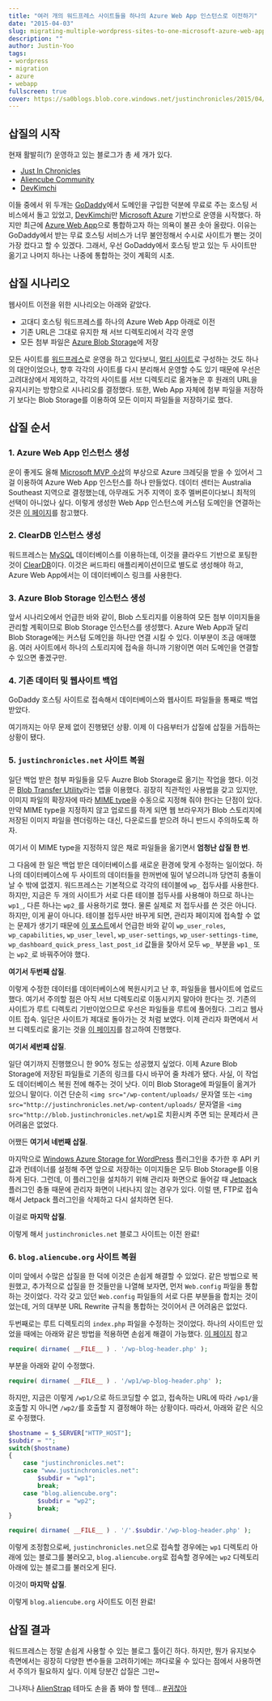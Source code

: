 ```yaml
---
title: "여러 개의 워드프레스 사이트들을 하나의 Azure Web App 인스턴스로 이전하기"
date: "2015-04-03"
slug: migrating-multiple-wordpress-sites-to-one-microsoft-azure-web-app
description: ""
author: Justin-Yoo
tags:
- wordpress
- migration
- azure
- webapp
fullscreen: true
cover: https://sa0blogs.blob.core.windows.net/justinchronicles/2015/04/wordpress-migration.jpg
---
```


## 삽질의 시작

현재 활발히(?) 운영하고 있는 블로그가 총 세 개가 있다.

- [Just In Chronicles](http://justinchronicles.net)
- [Aliencube Community](http://blog.aliencube.org)
- [DevKimchi](http://devkimchi.com)

이들 중에서 위 두개는 [GoDaddy](http://godaddy.com)에서 도메인을 구입한 덕분에 무료로 주는 호스팅 서비스에서 돌고 있었고, [DevKimchi](http://devkimchi.com)만 [Microsoft Azure](http://azure.microsoft.com) 기반으로 운영을 시작했다. 하지만 최근에 [Azure Web App](http://azure.microsoft.com/en-us/services/app-service/web/)으로 통합하고자 하는 의욕이 불끈 솟아 올랐다. 이유는 GoDaddy에서 받는 무료 호스팅 서비스가 너무 불안정해서 수시로 사이트가 뻗는 것이 가장 컸다고 할 수 있겠다. 그래서, 우선 GoDaddy에서 호스팅 받고 있는 두 사이트만 옮기고 나머지 하나는 나중에 통합하는 것이 계획의 시초.

## 삽질 시나리오

웹사이트 이전을 위한 시나리오는 아래와 같았다.

- 고대디 호스팅 워드프레스를 하나의 Azure Web App 아래로 이전
- 기존 URL은 그대로 유지한 채 서브 디렉토리에서 각각 운영
- 모든 첨부 파일은 [Azure Blob Storage](http://azure.microsoft.com/en-us/documentation/services/storage/)에 저장

모든 사이트를 [워드프레스](http://wordpress.org)로 운영을 하고 있다보니, [멀티 사이트](http://codex.wordpress.org/Create_A_Network)로 구성하는 것도 하나의 대안이었으나, 향후 각각의 사이트를 다시 분리해서 운영할 수도 있기 때문에 우선은 고려대상에서 제외하고, 각각의 사이트를 서브 디렉토리로 옮겨놓은 후 원래의 URL을 유지시키는 방향으로 시나리오를 결정했다. 또한, Web App 자체에 첨부 파일을 저장하기 보다는 Blob Storage를 이용하여 모든 이미지 파일들을 저장하기로 했다.

## 삽질 순서

### **1. Azure Web App 인스턴스 생성**

운이 좋게도 올해 [Microsoft MVP 수상](http://justinchronicles.net/ko/2015/04/02/became-a-microsoft-mvp/)의 부상으로 Azure 크레딧을 받을 수 있어서 그걸 이용하여 Azure Web App 인스턴스를 하나 만들었다. 데이터 센터는 Australia Southeast 지역으로 결정했는데, 아무래도 거주 지역이 호주 멜버른이다보니 최적의 선택이 아니었나 싶다. 이렇게 생성한 Web App 인스턴스에 커스텀 도메인을 연결하는 것은 [이 페이지](http://azure.microsoft.com/en-us/documentation/articles/web-sites-custom-domain-name)를 참고했다.

### **2. ClearDB 인스턴스 생성**

워드프레스는 [MySQL](http://mysql.com) 데이터베이스를 이용하는데, 이것을 클라우드 기반으로 포팅한 것이 [ClearDB](http://cleardb.com)이다. 이것은 써드파티 애플리케이션이므로 별도로 생성해야 하고, Azure Web App에서는 이 데이터베이스 링크를 사용한다.

### **3. Azure Blob Storage 인스턴스 생성**

앞서 시나리오에서 언급한 바와 같이, Blob 스토리지를 이용하여 모든 첨부 이미지들을 관리할 계획이므로 Blob Storage 인스턴스를 생성했다. Azure Web App과 달리 Blob Storage에는 커스텀 도메인을 하나만 연결 시킬 수 있다. 이부분이 조금 애매했음. 여러 사이트에서 하나의 스토리지에 접속을 하니까 기왕이면 여러 도메인을 연결할 수 있으면 좋겠구만.

### **4. 기존 데이터 및 웹사이트 백업**

GoDaddy 호스팅 사이트로 접속해서 데이터베이스와 웹사이트 파일들을 통째로 백업 받았다.

여기까지는 아무 문제 없이 진행됐던 상황. 이제 이 다음부터가 삽질에 삽질을 거듭하는 상황이 됐다.

### **5. `justinchronicles.net` 사이트 복원**

일단 백업 받은 첨부 파일들을 모두 Auzre Blob Storage로 옮기는 작업을 했다. 이것은 [Blob Transfer Utility](https://blobtransferutility.codeplex.com/)라는 앱을 이용했다. 굉장히 직관적인 사용법을 갖고 있지만, 이미지 파일의 확장자에 따라 [MIME type](http://en.wikipedia.org/wiki/Internet_media_type)을 수동으로 지정해 줘야 한다는 단점이 있다. 만약 MIME type을 지정하지 않고 업로드를 하게 되면 웹 브라우저가 Blob 스토리지에 저장된 이미지 파일을 렌더링하는 대신, 다운로드를 받으려 하니 반드시 주의하도록 하자.

여기서 이 MIME type을 지정하지 않은 채로 파일들을 옮기면서 **엄청난 삽질 한 번**.

그 다음에 한 일은 백업 받은 데이터베이스를 새로운 환경에 맞게 수정하는 일이었다. 하나의 데이터베이스에 두 사이트의 데이터들을 한꺼번에 밀어 넣으려니까 당연히 충돌이 날 수 밖에 없겠지. 워드프레스는 기본적으로 각각의 테이블에 `wp_` 접두사를 사용한다. 하지만, 지금은 두 개의 사이트가 서로 다른 테이블 접두사를 사용해야 하므로 하나는 `wp1_`, 다른 하나는 `wp2_`를 사용하기로 했다. 물론 실제로 저 접두사를 쓴 것은 아니다. 하지만, 이게 끝이 아니다. 테이블 접두사만 바꾸게 되면, 관리자 페이지에 접속할 수 없는 문제가 생기기 때문에 [이 포스트](https://wordpress.org/support/topic/wp-admin-you-do-not-have-sufficient-permissions-to-access-this-page#post-3693599)에서 언급한 바와 같이 `wp_user_roles`, `wp_capabilities`, `wp_user_level`, `wp_user-settings`, `wp_user-settings-time`, `wp_dashboard_quick_press_last_post_id` 값들을 찾아서 모두 `wp_` 부분을 `wp1_` 또는 `wp2_`로 바꿔주어야 했다.

**여기서 두번째 삽질**.

이렇게 수정한 데이터를 데이터베이스에 복원시키고 난 후, 파일들을 웹사이트에 업로드했다. 여기서 주의할 점은 아직 서브 디렉토리로 이동시키지 말아야 한다는 것. 기존의 사이트가 루트 디렉토리 기반이었으므로 우선은 파일들을 루트에 풀어줬다. 그리고 웹사이트 접속. 일단은 사이트가 제대로 돌아가는 것 처럼 보였다. 이제 관리자 화면에서 서브 디렉토리로 옮기는 것을 [이 페이지](https://codex.wordpress.org/Giving_WordPress_Its_Own_Directory#Moving_a_Root_install_to_its_own_directory)를 참고하여 진행했다.

**여기서 세번째 삽질**.

일단 여기까지 진행했으니 한 90% 정도는 성공했지 싶었다. 이제 Azure Blob Storage에 저장된 파일들로 기존의 링크를 다시 바꾸어 줄 차례가 됐다. 사실, 이 작업도 데이터베이스 복원 전에 해주는 것이 낫다. 이미 Blob Storage에 파일들이 옮겨가 있으니 말이다. 이건 단순히 `<img src="/wp-content/uploads/` 문자열 또는 `<img src="http://justinchronicles.net/wp-content/uploads/` 문자열을 `<img src="http://blob.justinchronicles.net/wp1`로 치환시켜 주면 되는 문제라서 큰 어려움은 없었다.

어쨌든 **여기서 네번째 삽질**.

마지막으로 [Windows Azure Storage for WordPress](https://wordpress.org/plugins/windows-azure-storage/) 플러그인을 추가한 후 API 키 값과 컨테이너를 설정해 주면 앞으로 저장하는 이미지들은 모두 Blob Storage를 이용하게 된다. 그런데, 이 플러그인을 설치하기 위해 관리자 화면으로 들어갈 때 [Jetpack](https://wordpress.org/plugins/jetpack/) 플러그인 충돌 때문에 관리자 화면이 나타나지 않는 경우가 있다. 이럴 땐, FTP로 접속해서 Jetpack 플러그인을 삭제하고 다시 설치하면 된다.

이걸로 **마지막 삽질**.

이렇게 해서 `justinchronicles.net` 블로그 사이트는 이전 완료!

### **6. `blog.aliencube.org` 사이트 복원**

이미 앞에서 수많은 삽질을 한 덕에 이것은 손쉽게 해결할 수 있었다. 같은 방법으로 복원했고, 추가적으로 삽질을 한 것들만을 나열해 보자면, 먼저 `Web.config` 파일을 통합하는 것이었다. 각각 갖고 있던 `Web.config` 파일들의 서로 다른 부분들을 합치는 것이었는데, 거의 대부분 URL Rewrite 규칙을 통합하는 것이어서 큰 어려움은 없었다.

두번째로는 루트 디렉토리의 `index.php` 파일을 수정하는 것이었다. 하나의 사이트만 있었을 때에는 아래와 같은 방법을 적용하면 손쉽게 해결이 가능했다. [이 페이지](https://codex.wordpress.org/Giving_WordPress_Its_Own_Directory#Moving_a_Root_install_to_its_own_directory) 참고

```php
require( dirname( __FILE__ ) . '/wp-blog-header.php' );

```

부분을 아래와 같이 수정했다.

```php
require( dirname( __FILE__ ) . '/wp1/wp-blog-header.php' );

```

하지만, 지금은 이렇게 `/wp1/`으로 하드코딩할 수 없고, 접속하는 URL에 따라 `/wp1/`을 호출할 지 아니면 `/wp2/`를 호출할 지 결정해야 하는 상황이다. 따라서, 아래와 같은 식으로 수정했다.

```php
$hostname = $_SERVER["HTTP_HOST"];
$subdir = "";
switch($hostname)
{
    case "justinchronicles.net":
    case "www.justinchronicles.net":
        $subdir = "wp1";
        break;
    case "blog.aliencube.org":
        $subdir = "wp2";
        break;
}

require( dirname( __FILE__ ) . '/'.$subdir.'/wp-blog-header.php' );

```

이렇게 조정함으로써, `justinchronicles.net`으로 접속할 경우에는 `wp1` 디렉토리 아래에 있는 블로그를 불러오고, `blog.aliencube.org`로 접속할 경우에는 `wp2` 디렉토리 아래에 있는 블로그를 불러오게 된다.

이것이 **마지막 삽질**.

이렇게 `blog.aliencube.org` 사이트도 이전 완료!

## 삽질 결과

워드프레스는 정말 손쉽게 사용할 수 있는 블로그 툴이긴 하다. 하지만, 뭔가 유지보수 측면에서는 굉장히 다양한 변수들을 고려하기에는 까다로울 수 있다는 점에서 사용하면서 주의가 필요하지 싶다. 이제 당분간 삽질은 그만~

그나저나 [AlienStrap](https://github.com/aliencube/Alienstrap-for-Wordpress) 테마도 손을 좀 봐야 할 텐데... [#귀찮아](https://twitter.com/hashtag/귀찮아)
